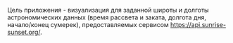 Цель приложения - визуализация для заданной широты и долготы астрономических данных (время рассвета и заката, долгота дня, начало/конец сумерек), предоставляемых сервисом https://api.sunrise-sunset.org/.
